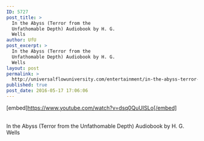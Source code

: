 ```yaml
---
ID: 5727
post_title: >
  In the Abyss (Terror from the
  Unfathomable Depth) Audiobook by H. G.
  Wells
author: UfU
post_excerpt: >
  In the Abyss (Terror from the
  Unfathomable Depth) Audiobook by H. G.
  Wells
layout: post
permalink: >
  http://universalflowuniversity.com/entertainment/in-the-abyss-terror-from-the-unfathomable-depth-audiobook-by-h-g-wells/
published: true
post_date: 2016-05-17 17:06:06
---
```

[embed]https://www.youtube.com/watch?v=dsq0QuUISLo[/embed]</br></br>
<p>In the Abyss (Terror from the Unfathomable Depth) Audiobook by H. G. Wells</p>